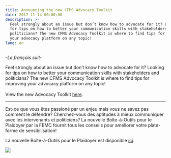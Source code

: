 ```yaml
---
title: Announcing the new CFMS Advocacy Toolkit
date: 2017-11-14 00:00:00
description: >-
  Feel strongly about an issue but don’t know how to advocate for it? Looking
  for tips on how to better your communication skills with stakeholders and
  politicians? The new CFMS Advocacy Toolkit is where to find tips for improving
  your advocacy platform on any topic!
lang: en
---
```



*-Le fran&ccedil;ais suit-*

Feel strongly about an issue but don’t know how to advocate for it? Looking for tips on how to better your communication skills with stakeholders and politicians? The new CFMS Advocacy Toolkit is where to find tips for improving your advocacy platform on any topic!<br><br>View the new Advocacy Toolkit [here](https://www.cfms.org/what-we-do/global-health/advocacy-toolkit.html).

---

Est-ce que vous &ecirc;tes passion&eacute; par un enjeu mais vous ne savez pas comment le d&eacute;fendre? Cherchez-vous des aptitudes &agrave; mieux communiquer avec les intervenants et politiciens? La nouvelle Bo&icirc;te-&agrave;-Outils pour le Plaidoyer par la FEMC fournit tous les conseils pour am&eacute;liorer votre plate-forme de sensibilisation!

La nouvelle Bo&icirc;te-&agrave;-Outils pour le Plaidoyer est disponible [ici](https://www.cfms.org/what-we-do/global-health/advocacy-toolkit.html).

![](/uploads/versions/how-we-advocate---x----1005-527x---.png)